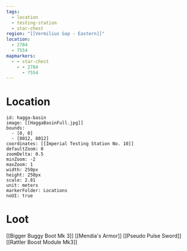 ```yaml
---
tags:
  - location
  - testing-station
  - star-chest
region: "[[Vermilius Gap - Eastern]]"
location:
  - 2784
  - 7554
mapmarkers:
  - - star-chest
    - - 2784
      - 7554
---
```

# Location
```leaflet
id: hagga-basin
image: [[HaggaBasinFull.jpg]]
bounds:
  - [0, 0]
  - [8012, 8012]
coordinates: [[Imperial Testing Station No. 10]]
defaultZoom: 0
zoomDelta: 0.5
minZoom: -2
maxZoom: 1
width: 250px
height: 250px
scale: 2.81
unit: meters
markerFolder: Locations
noUI: true
```
# Loot
[[Bigger Buggy Boot Mk 3]]
[[Mendia's Armor]]
[[Pseudo Pulse Sword]]
[[Rattler Boost Module Mk3]]
